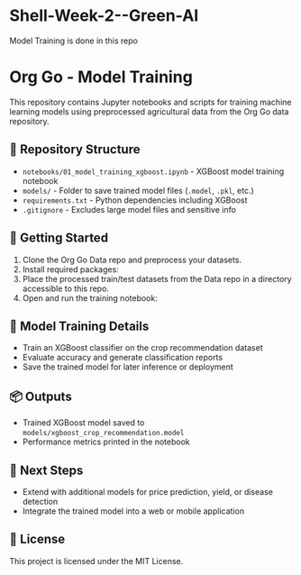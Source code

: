 # Shell-Week-2--Green-AI
Model Training is done in this repo

# Org Go - Model Training

This repository contains Jupyter notebooks and scripts for training machine learning models using preprocessed agricultural data from the Org Go data repository.

## 📁 Repository Structure

- `notebooks/01_model_training_xgboost.ipynb` - XGBoost model training notebook
- `models/` - Folder to save trained model files (`.model`, `.pkl`, etc.)
- `requirements.txt` - Python dependencies including XGBoost
- `.gitignore` - Excludes large model files and sensitive info

## 🚀 Getting Started

1. Clone the Org Go Data repo and preprocess your datasets.
2. Install required packages:
3. Place the processed train/test datasets from the Data repo in a directory accessible to this repo.
4. Open and run the training notebook:


## 🧠 Model Training Details

- Train an XGBoost classifier on the crop recommendation dataset
- Evaluate accuracy and generate classification reports
- Save the trained model for later inference or deployment

## 📦 Outputs

- Trained XGBoost model saved to `models/xgboost_crop_recommendation.model`
- Performance metrics printed in the notebook

## 🔗 Next Steps

- Extend with additional models for price prediction, yield, or disease detection
- Integrate the trained model into a web or mobile application

## 📄 License

This project is licensed under the MIT License.
